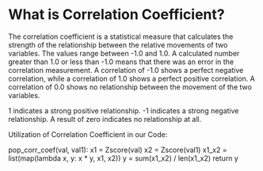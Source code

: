 # What is Correlation Coefficient?

The correlation coefficient is a statistical measure that calculates the strength of the relationship between the relative movements of 
two variables. The values range between -1.0 and 1.0. A calculated number greater than 1.0 or less than -1.0 means that there was an error in the correlation measurement. A correlation of -1.0 shows a perfect negative correlation, while a correlation of 1.0 shows a perfect positive correlation. A correlation of 0.0 shows no relationship between the movement of the two variables.

1 indicates a strong positive relationship.
-1 indicates a strong negative relationship.
A result of zero indicates no relationship at all.

Utilization of Correlation Coefficient in our Code:

pop_corr_coef(val, val1):
    x1 = Zscore(val)
    x2 = Zscore(val1)
    x1_x2 = list(map(lambda x, y: x * y, x1, x2))
    y = sum(x1_x2) / len(x1_x2)
    return y
    
    
